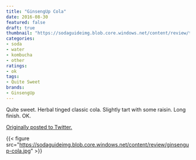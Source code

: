 ```yaml
---
title: "GinsengUp Cola"
date: 2016-08-30
featured: false
draft: true
thumbnail: "https://sodaguideimg.blob.core.windows.net/content/review/thumbs/ginsengup-cola.jpg"
categories:
- soda
- water
- kombucha
- other
ratings:
- ok
tags:
- Quite Sweet
brands:
- GinsengUp
---
```


Quite sweet. Herbal tinged classic cola. Slightly tart with some raisin. Long finish. OK.

[Originally posted to Twitter.](https://twitter.com/Cavorter/status/770698983333359616)

{{< figure src="https://sodaguideimg.blob.core.windows.net/content/review/ginsengup-cola.jpg" >}}

